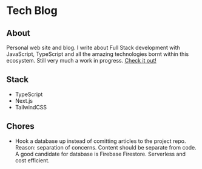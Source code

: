 # Tech Blog

## About

Personal web site and blog. I write about Full Stack development with JavaScript, TypeScript and all the amazing technologies bornt within this ecosystem. Still very much a work in progress. [Check it out!](https://www.example.com)

## Stack

- TypeScript
- Next.js
- TailwindCSS

## Chores

- Hook a database up instead of comitting articles to the project repo. Reason: separation of concerns. Content should be separate from code. A good candidate for database is Firebase Firestore. Serverless and cost efficient.
